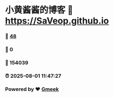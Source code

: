 # 小黄酱酱的博客 :link: https://SaVeop.github.io 
### :page_facing_up: [48](https://SaVeop.github.io/tag.html) 
### :speech_balloon: 0 
### :hibiscus: 154039 
### :alarm_clock: 2025-08-01 11:47:27 
### Powered by :heart: [Gmeek](https://github.com/Meekdai/Gmeek)
